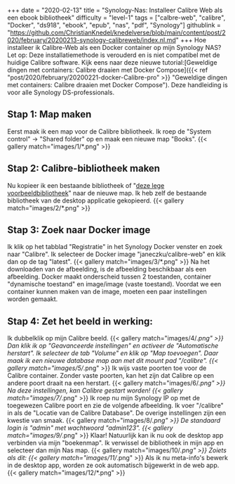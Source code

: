 +++
date = "2020-02-13"
title = "Synology-Nas: Installeer Calibre Web als een ebook bibliotheek"
difficulty = "level-1"
tags = ["calbre-web", "calibre", "Docker", "ds918", "ebook", "epub", "nas", "pdf", "Synology"]
githublink = "https://github.com/ChristianKnedel/knedelverse/blob/main/content/post/2020/february/20200213-synology-calibreweb/index.nl.md"
+++
Hoe installeer ik Calibre-Web als een Docker container op mijn Synology NAS? Let op: Deze installatiemethode is verouderd en is niet compatibel met de huidige Calibre software. Kijk eens naar deze nieuwe tutorial:[Geweldige dingen met containers: Calibre draaien met Docker Compose]({{< ref "post/2020/february/20200221-docker-Calibre-pro" >}} "Geweldige dingen met containers: Calibre draaien met Docker Compose"). Deze handleiding is voor alle Synology DS-professionals.
## Stap 1: Map maken
Eerst maak ik een map voor de Calibre bibliotheek.  Ik roep de "System control" -> "Shared folder" op en maak een nieuwe map "Books".
{{< gallery match="images/1/*.png" >}}

##  Stap 2: Calibre-bibliotheek maken
Nu kopieer ik een bestaande bibliotheek of "[deze lege voorbeeldbibliotheek](https://drive.google.com/file/d/1zfeU7Jh3FO_jFlWSuZcZQfQOGD0NvXBm/view)" naar de nieuwe map. Ik heb zelf de bestaande bibliotheek van de desktop applicatie gekopieerd.
{{< gallery match="images/2/*.png" >}}

## Stap 3: Zoek naar Docker image
Ik klik op het tabblad "Registratie" in het Synology Docker venster en zoek naar "Calibre". Ik selecteer de Docker image "janeczku/calibre-web" en klik dan op de tag "latest".
{{< gallery match="images/3/*.png" >}}
Na het downloaden van de afbeelding, is de afbeelding beschikbaar als een afbeelding. Docker maakt onderscheid tussen 2 toestanden, container "dynamische toestand" en image/image (vaste toestand). Voordat we een container kunnen maken van de image, moeten een paar instellingen worden gemaakt.
## Stap 4: Zet het beeld in werking:
Ik dubbelklik op mijn Calibre beeld.
{{< gallery match="images/4/*.png" >}}
Dan klik ik op "Geavanceerde instellingen" en activeer de "Automatische herstart". Ik selecteer de tab "Volume" en klik op "Map toevoegen". Daar maak ik een nieuwe database map aan met dit mount pad "/calibre".
{{< gallery match="images/5/*.png" >}}
Ik wijs vaste poorten toe voor de Calibre container. Zonder vaste poorten, kan het zijn dat Calibre op een andere poort draait na een herstart.
{{< gallery match="images/6/*.png" >}}
Na deze instellingen, kan Calibre gestart worden!
{{< gallery match="images/7/*.png" >}}
Ik roep nu mijn Synology IP op met de toegewezen Calibre poort en zie de volgende afbeelding. Ik voer "/calibre" in als de "Locatie van de Calibre Database". De overige instellingen zijn een kwestie van smaak.
{{< gallery match="images/8/*.png" >}}
De standaard login is "admin" met wachtwoord "admin123".
{{< gallery match="images/9/*.png" >}}
Klaar! Natuurlijk kan ik nu ook de desktop app verbinden via mijn "boekenmap". Ik verwissel de bibliotheek in mijn app en selecteer dan mijn Nas map.
{{< gallery match="images/10/*.png" >}}
Zoiets als dit:
{{< gallery match="images/11/*.png" >}}
Als ik nu meta-info's bewerk in de desktop app, worden ze ook automatisch bijgewerkt in de web app.
{{< gallery match="images/12/*.png" >}}